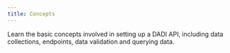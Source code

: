 ```yaml
---
title: Concepts
---
```


Learn the basic concepts involved in setting up a DADI API, including data collections, endpoints, data validation and querying data. 
